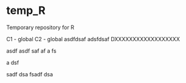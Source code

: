 # temp_R
Temporary repository for R

C1 - global
C2 - global
asdfdsaf
adsfdsaf
DXXXXXXXXXXXXXXXXXX

asdf
asdf
saf
af
a
fs


a
dsf

sadf
dsa
fsadf
dsa